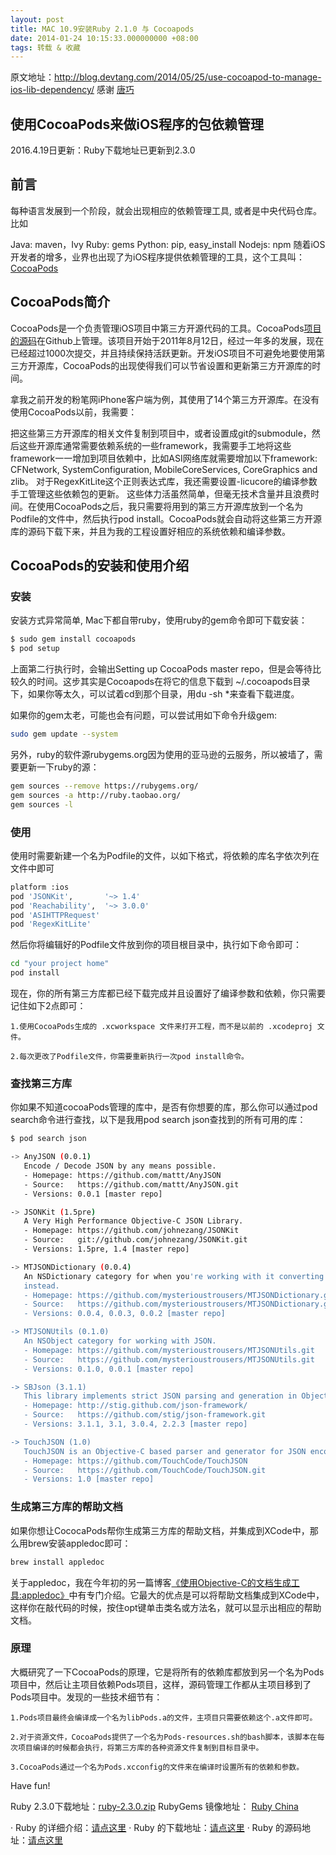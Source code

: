```yaml
---
layout: post
title: MAC 10.9安装Ruby 2.1.0 与 Cocoapods
date: 2014-01-24 10:15:33.000000000 +08:00
tags: 转载 & 收藏
---
```


原文地址：http://blog.devtang.com/2014/05/25/use-cocoapod-to-manage-ios-lib-dependency/
感谢 [唐巧](http://blog.devtang.com/)


## 使用CocoaPods来做iOS程序的包依赖管理


2016.4.19日更新：Ruby下载地址已更新到2.3.0


## 前言
每种语言发展到一个阶段，就会出现相应的依赖管理工具, 或者是中央代码仓库。比如

Java: maven，Ivy
Ruby: gems
Python: pip, easy_install
Nodejs: npm
随着iOS开发者的增多，业界也出现了为iOS程序提供依赖管理的工具，这个工具叫：[CocoaPods](https://cocoapods.org/)


## CocoaPods简介

CocoaPods是一个负责管理iOS项目中第三方开源代码的工具。CocoaPods[项目的源码](https://github.com/CocoaPods/CocoaPods)在Github上管理。该项目开始于2011年8月12日，经过一年多的发展，现在已经超过1000次提交，并且持续保持活跃更新。开发iOS项目不可避免地要使用第三方开源库，CocoaPods的出现使得我们可以节省设置和更新第三方开源库的时间。

拿我之前开发的粉笔网iPhone客户端为例，其使用了14个第三方开源库。在没有使用CocoaPods以前，我需要：

把这些第三方开源库的相关文件复制到项目中，或者设置成git的submodule，然后这些开源库通常需要依赖系统的一些framework，我需要手工地将这些framework一一增加到项目依赖中，比如ASI网络库就需要增加以下framework: CFNetwork, SystemConfiguration, MobileCoreServices, CoreGraphics and zlib。
对于RegexKitLite这个正则表达式库，我还需要设置-licucore的编译参数
手工管理这些依赖包的更新。
这些体力活虽然简单，但毫无技术含量并且浪费时间。在使用CocoaPods之后，我只需要将用到的第三方开源库放到一个名为Podfile的文件中，然后执行pod install。CocoaPods就会自动将这些第三方开源库的源码下载下来，并且为我的工程设置好相应的系统依赖和编译参数。


## CocoaPods的安装和使用介绍


### 安装

安装方式异常简单, Mac下都自带ruby，使用ruby的gem命令即可下载安装：

```bash
$ sudo gem install cocoapods
$ pod setup
```

上面第二行执行时，会输出Setting up CocoaPods master repo，但是会等待比较久的时间。这步其实是Cocoapods在将它的信息下载到 ~/.cocoapods目录下，如果你等太久，可以试着cd到那个目录，用du -sh *来查看下载进度。

如果你的gem太老，可能也会有问题，可以尝试用如下命令升级gem:

```bash
sudo gem update --system
```

另外，ruby的软件源rubygems.org因为使用的亚马逊的云服务，所以被墙了，需要更新一下ruby的源：

```bash
gem sources --remove https://rubygems.org/
gem sources -a http://ruby.taobao.org/
gem sources -l
```


### 使用

使用时需要新建一个名为Podfile的文件，以如下格式，将依赖的库名字依次列在文件中即可

```bash
platform :ios
pod 'JSONKit',       '~> 1.4'
pod 'Reachability',  '~> 3.0.0'
pod 'ASIHTTPRequest'
pod 'RegexKitLite'
```

然后你将编辑好的Podfile文件放到你的项目根目录中，执行如下命令即可：

```bash
cd "your project home"
pod install
```

现在，你的所有第三方库都已经下载完成并且设置好了编译参数和依赖，你只需要记住如下2点即可：

	1.使用CocoaPods生成的 .xcworkspace 文件来打开工程，而不是以前的 .xcodeproj 文件。

	2.每次更改了Podfile文件，你需要重新执行一次pod install命令。


### 查找第三方库

你如果不知道cocoaPods管理的库中，是否有你想要的库，那么你可以通过pod search命令进行查找，以下是我用pod search json查找到的所有可用的库：

```bash
$ pod search json

-> AnyJSON (0.0.1)
   Encode / Decode JSON by any means possible.
   - Homepage: https://github.com/mattt/AnyJSON
   - Source:   https://github.com/mattt/AnyJSON.git
   - Versions: 0.0.1 [master repo]

-> JSONKit (1.5pre)
   A Very High Performance Objective-C JSON Library.
   - Homepage: https://github.com/johnezang/JSONKit
   - Source:   git://github.com/johnezang/JSONKit.git
   - Versions: 1.5pre, 1.4 [master repo]

-> MTJSONDictionary (0.0.4)
   An NSDictionary category for when you're working with it converting to/from JSON. DEPRECATED, use MTJSONUtils
   instead.
   - Homepage: https://github.com/mysterioustrousers/MTJSONDictionary.git
   - Source:   https://github.com/mysterioustrousers/MTJSONDictionary.git
   - Versions: 0.0.4, 0.0.3, 0.0.2 [master repo]

-> MTJSONUtils (0.1.0)
   An NSObject category for working with JSON.
   - Homepage: https://github.com/mysterioustrousers/MTJSONUtils.git
   - Source:   https://github.com/mysterioustrousers/MTJSONUtils.git
   - Versions: 0.1.0, 0.0.1 [master repo]

-> SBJson (3.1.1)
   This library implements strict JSON parsing and generation in Objective-C.
   - Homepage: http://stig.github.com/json-framework/
   - Source:   https://github.com/stig/json-framework.git
   - Versions: 3.1.1, 3.1, 3.0.4, 2.2.3 [master repo]

-> TouchJSON (1.0)
   TouchJSON is an Objective-C based parser and generator for JSON encoded data.
   - Homepage: https://github.com/TouchCode/TouchJSON
   - Source:   https://github.com/TouchCode/TouchJSON.git
   - Versions: 1.0 [master repo]
```


### 生成第三方库的帮助文档

如果你想让CococaPods帮你生成第三方库的帮助文档，并集成到XCode中，那么用brew安装appledoc即可：

```bash
brew install appledoc
```

关于appledoc，我在今年初的另一篇博客[《使用Objective-C的文档生成工具:appledoc》](http://blog.devtang.com/2012/02/01/use-appledoc-to-generate-xcode-doc/)中有专门介绍。它最大的优点是可以将帮助文档集成到XCode中，这样你在敲代码的时候，按住opt键单击类名或方法名，就可以显示出相应的帮助文档。


### 原理

大概研究了一下CocoaPods的原理，它是将所有的依赖库都放到另一个名为Pods项目中，然后让主项目依赖Pods项目，这样，源码管理工作都从主项目移到了Pods项目中。发现的一些技术细节有：

	1.Pods项目最终会编译成一个名为libPods.a的文件，主项目只需要依赖这个.a文件即可。

	2.对于资源文件，CocoaPods提供了一个名为Pods-resources.sh的bash脚本，该脚本在每次项目编译的时候都会执行，将第三方库的各种资源文件复制到目标目录中。

	3.CocoaPods通过一个名为Pods.xcconfig的文件来在编译时设置所有的依赖和参数。

Have fun!



Ruby 2.3.0下载地址：[ruby-2.3.0.zip](http://ftp.ruby-lang.org/pub/ruby/2.3/ruby-2.3.0.zip)
RubyGems 镜像地址： [Ruby China](https://gems.ruby-china.org/)

· Ruby 的详细介绍：[请点这里](http://www.oschina.net/p/ruby)
· Ruby 的下载地址：[请点这里](https://rubygems.org/)
· Ruby 的源码地址：[请点这里](https://github.com/rubygems/rubygems.org)

